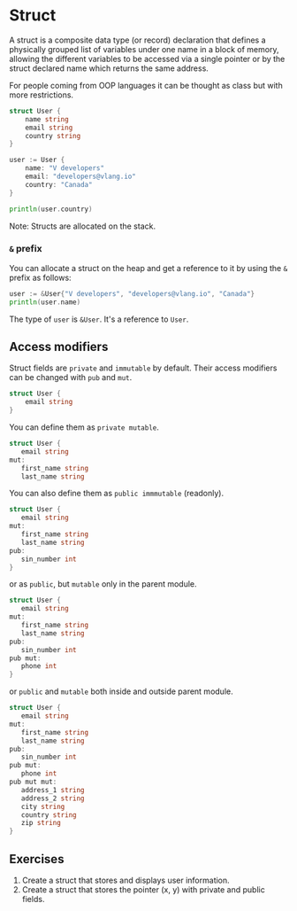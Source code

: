 # Struct

A struct is a composite data type (or record) declaration that defines a physically grouped list of variables under one name in a block of memory, allowing the different variables to be accessed via a single pointer or by the struct declared name which returns the same address. 

For people coming from OOP languages it can be thought as class but with more restrictions.

```go
struct User {
    name string
    email string
    country string
}

user := User {
    name: "V developers"
    email: "developers@vlang.io"
    country: "Canada"
}

println(user.country)
```

Note: Structs are allocated on the stack.

### `&` prefix

You can allocate a struct on the heap and get a reference to it by using the `&` prefix as follows:

```go
user := &User{"V developers", "developers@vlang.io", "Canada"}
println(user.name)
```

The type of `user` is `&User`. It's a reference to `User`.

## Access modifiers

Struct fields are `private` and `immutable` by default. Their access modifiers can be changed with `pub` and `mut`.

```go
struct User {
    email string
}
 ```

 You can define them as `private mutable`.

 ```go
struct User {
    email string
mut:
    first_name string
    last_name string
 ```

You can also define them as `public immmutable` (readonly).

 ```go
struct User {
    email string
mut:
    first_name string
    last_name string
pub:
    sin_number int
}
 ```

or as `public`, but `mutable` only in the parent module.

 ```go
struct User {
    email string
mut:
    first_name string
    last_name string
pub:
    sin_number int
pub mut:
    phone int
}
 ```

or `public` and `mutable` both inside and outside parent module.

 ```go
struct User {
    email string
mut:
    first_name string
    last_name string
pub:
    sin_number int
pub mut:
    phone int
pub mut mut:
    address_1 string
    address_2 string
    city string
    country string
    zip string
}
 ```

## Exercises

1. Create a struct that stores and displays user information.
2. Create a struct that stores the pointer (x, y) with private and public fields.

